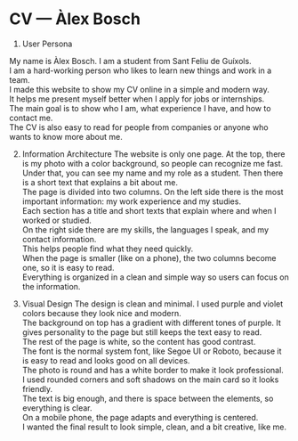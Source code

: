 # CV — Àlex Bosch
1) User Persona

My name is Àlex Bosch. I am a student from Sant Feliu de Guíxols.  
I am a hard-working person who likes to learn new things and work in a team.  
I made this website to show my CV online in a simple and modern way.  
It helps me present myself better when I apply for jobs or internships.  
The main goal is to show who I am, what experience I have, and how to contact me.  
The CV is also easy to read for people from companies or anyone who wants to know more about me.

2) Information Architecture
The website is only one page. At the top, there is my photo with a color background, so people can recognize me fast.  
Under that, you can see my name and my role as a student. Then there is a short text that explains a bit about me.  
The page is divided into two columns. On the left side there is the most important information: my work experience and my studies.  
Each section has a title and short texts that explain where and when I worked or studied.  
On the right side there are my skills, the languages I speak, and my contact information.  
This helps people find what they need quickly.  
When the page is smaller (like on a phone), the two columns become one, so it is easy to read.  
Everything is organized in a clean and simple way so users can focus on the information.

3) Visual Design
The design is clean and minimal. I used purple and violet colors because they look nice and modern.  
The background on top has a gradient with different tones of purple. It gives personality to the page but still keeps the text easy to read.  
The rest of the page is white, so the content has good contrast.  
The font is the normal system font, like Segoe UI or Roboto, because it is easy to read and looks good on all devices.  
The photo is round and has a white border to make it look professional.  
I used rounded corners and soft shadows on the main card so it looks friendly.  
The text is big enough, and there is space between the elements, so everything is clear.  
On a mobile phone, the page adapts and everything is centered.  
I wanted the final result to look simple, clean, and a bit creative, like me.
